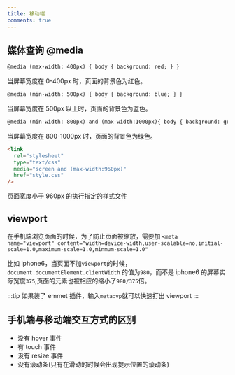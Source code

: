```yaml
---
title: 移动端
comments: true
---
```


## 媒体查询 @media

```html
@media (max-width: 400px) { body { background: red; } }
```

当屏幕宽度在 0-400px 时，页面的背景色为红色。

```html
@media (min-width: 500px) { body { background: blue; } }
```

当屏幕宽度在 500px 以上时，页面的背景色为蓝色。

```html
@media (min-width: 800px) and (max-width:1000px){ body { background: green; } }
```

当屏幕宽度在 800-1000px 时，页面的背景色为绿色。

```html
<link
  rel="stylesheet"
  type="text/css"
  media="screen and (max-width:960px)"
  href="style.css"
/>
```

页面宽度小于 960px 的执行指定的样式文件

## viewport

在手机端浏览页面的时候，为了防止页面被缩放，需要加
`<meta name="viewport" content="width=device-width,user-scalable=no,initial-scale=1.0,maximum-scale=1.0,minmum-scale=1.0"`

比如 iphone6，当页面不加`viewport`的时候，`document.documentElement.clientWidth`
的值为`980`，而不是 iphone6 的屏幕实际宽度`375`,页面的元素也被相应的缩小了`980/375`倍。

:::tip
如果装了 emmet 插件，输入`meta:vp`就可以快速打出 viewport
:::

## 手机端与移动端交互方式的区别

- 没有 hover 事件
- 有 touch 事件
- 没有 resize 事件
- 没有滚动条(只有在滑动的时候会出现提示位置的滚动条)
